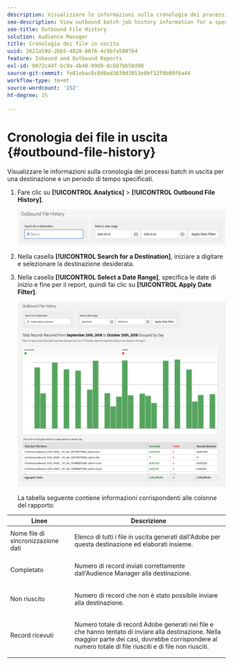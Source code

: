 ```yaml
---
description: Visualizzare le informazioni sulla cronologia dei processi batch in uscita per una destinazione e un periodo di tempo specificati.
seo-description: View outbound batch job history information for a specified destination and time period.
seo-title: Outbound File History
solution: Audience Manager
title: Cronologia dei file in uscita
uuid: 3621a59d-2bb5-4828-86f6-4c9bfa580764
feature: Inbound and Outbound Reports
exl-id: 8072c44f-bc9a-4b40-99d9-8cb87bb58d98
source-git-commit: fe01ebac8c0d0ad3630d3853e0bf32f0b00f6a44
workflow-type: tm+mt
source-wordcount: '152'
ht-degree: 1%

---
```


# Cronologia dei file in uscita {#outbound-file-history}

Visualizzare le informazioni sulla cronologia dei processi batch in uscita per una destinazione e un periodo di tempo specificati.

<!-- 

t_reports_outbound_history.xml

 -->

1. Fare clic su **[!UICONTROL Analytics]** > **[!UICONTROL Outbound File History]**.

   ![Risultato passaggio](assets/outbound_history.png)

1. Nella casella **[!UICONTROL Search for a Destination]**, iniziare a digitare e selezionare la destinazione desiderata.
1. Nella casella **[!UICONTROL Select a Date Range]**, specifica le date di inizio e fine per il report, quindi fai clic su **[!UICONTROL Apply Date Filter]**.

   ![Risultato passaggio](assets/outbound_history_stats.png)

   La tabella seguente contiene informazioni corrispondenti alle colonne del rapporto:

<table id="table_93076D46AC50411395E72B9B987E99BE"> 
 <thead> 
  <tr> 
   <th colname="col1" class="entry"> Linee </th> 
   <th colname="col2" class="entry"> Descrizione </th> 
  </tr> 
 </thead>
 <tbody> 
  <tr> 
   <td colname="col1"> Nome file di sincronizzazione dati </td> 
   <td colname="col2"> <p>Elenco di tutti i file in uscita generati dall'Adobe <span class="keyword"></span> per questa destinazione ed elaborati insieme. </p> </td> 
  </tr> 
  <tr> 
   <td colname="col1"> Completato </td> 
   <td colname="col2"> <p>Numero di record inviati correttamente dall'Audience Manager </span> <span class="keyword"> alla destinazione. </p> </td> 
  </tr> 
  <tr> 
   <td colname="col1"> Non riuscito </td> 
   <td colname="col2"> <p>Numero di record che non è stato possibile inviare alla destinazione. </p> </td> 
  </tr> 
  <tr> 
   <td colname="col1"> Record ricevuti </td> 
   <td colname="col2"> <p>Numero totale di record <span class="keyword"> Adobe</span> generati nei file e che hanno tentato di inviare alla destinazione. Nella maggior parte dei casi, dovrebbe corrispondere al numero totale di file riusciti e di file non riusciti. </p> </td> 
  </tr> 
 </tbody> 
</table>
